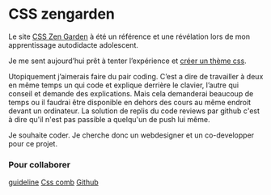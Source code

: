 # CSS zengarden

Le site [CSS Zen Garden](http://www.csszengarden.com/) à été un référence et une révélation lors de mon apprentissage autodidacte adolescent.

Je me sent aujourd’hui prêt à tenter l’expérience et [créer un thème css](http://www.mezzoblue.com/zengarden/submit/).

Utopiquement j’aimerais faire du pair coding. C’est a dire de travailler à deux en même temps un qui code et explique derrière le clavier, l’autre qui conseil et demande des explications.
Mais cela demanderai beaucoup de temps ou il faudrai être disponible en dehors des cours au même endroit devant un ordinateur.
La solution de replis du code reviews par github c'est à dire qu'il n'est pas passible a quelqu'un de push lui même.

Je souhaite coder. Je cherche donc un webdesigner et un co-developper pour ce projet.

### Pour collaborer
[guideline](http://www.mezzoblue.com/zengarden/submit/guidelines/)
[Css comb](http://csscomb.com/)
[Github](https://github.com/)
